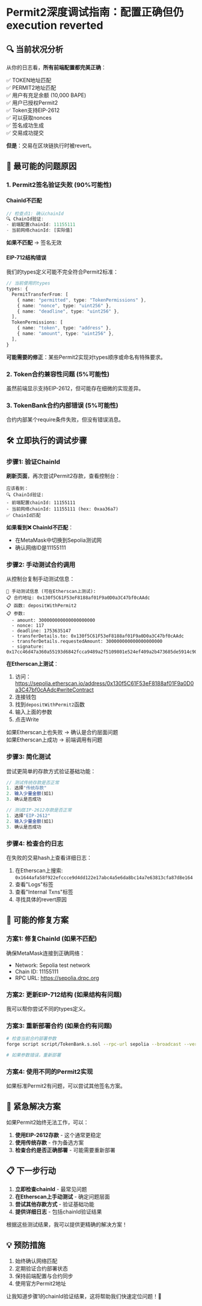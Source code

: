 # Permit2深度调试指南：配置正确但仍execution reverted

## 🔍 当前状况分析

从你的日志看，**所有前端配置都完美正确**：

✅ TOKEN地址匹配  
✅ PERMIT2地址匹配  
✅ 用户有充足余额 (10,000 BAPE)  
✅ 用户已授权Permit2  
✅ Token支持EIP-2612  
✅ 可以获取nonces  
✅ 签名成功生成  
✅ 交易成功提交  

**但是**：交易在区块链执行时被revert。

## 🎯 最可能的问题原因

### 1. **Permit2签名验证失败** (90%可能性)

#### **ChainId不匹配**
```javascript
// 检查点1: 确认chainId
🔍 ChainId验证:
- 前端配置chainId: 11155111
- 当前网络chainId: [实际值]
```

**如果不匹配** → 签名无效

#### **EIP-712结构错误**
我们的types定义可能不完全符合Permit2标准：

```typescript
// 当前使用的types
types: {
  PermitTransferFrom: [
    { name: "permitted", type: "TokenPermissions" },
    { name: "nonce", type: "uint256" },
    { name: "deadline", type: "uint256" },
  ],
  TokenPermissions: [
    { name: "token", type: "address" },
    { name: "amount", type: "uint256" },
  ],
}
```

**可能需要的修正**：某些Permit2实现对types顺序或命名有特殊要求。

### 2. **Token合约兼容性问题** (5%可能性)

虽然前端显示支持EIP-2612，但可能存在细微的实现差异。

### 3. **TokenBank合约内部错误** (5%可能性)

合约内部某个require条件失败，但没有错误消息。

## 🛠️ 立即执行的调试步骤

### 步骤1: 验证ChainId

**刷新页面**，再次尝试Permit2存款，查看控制台：

```
应该看到：
🔍 ChainId验证:
- 前端配置chainId: 11155111
- 当前网络chainId: 11155111 (hex: 0xaa36a7)
✅ ChainId匹配
```

**如果看到❌ ChainId不匹配**：
- 在MetaMask中切换到Sepolia测试网
- 确认网络ID是11155111

### 步骤2: 手动测试合约调用

从控制台复制手动测试信息：

```
🔧 手动测试信息 (可在Etherscan上测试):
📋 合约地址: 0x130f5C61F53eF8188af01F9a0D0a3C47bf0cAAdc
📋 函数: depositWithPermit2
📋 参数:
  - amount: 300000000000000000000
  - nonce: 117
  - deadline: 1753635147
  - transferDetails.to: 0x130f5C61F53eF8188af01F9a0D0a3C47bf0cAAdc
  - transferDetails.requestedAmount: 300000000000000000000
  - signature: 0x17cc46d47a360a55193d6842fcca9489a2f5109801e524ef409a2b473685de5914c90442fc7142e15609c9afc3d351b92a35e918a4c20fe0d807e6446f4df38f1b
```

**在Etherscan上测试**：
1. 访问：https://sepolia.etherscan.io/address/0x130f5C61F53eF8188af01F9a0D0a3C47bf0cAAdc#writeContract
2. 连接钱包
3. 找到`depositWithPermit2`函数
4. 输入上面的参数
5. 点击Write

如果Etherscan上也失败 → 确认是合约层面问题  
如果Etherscan上成功 → 前端调用有问题

### 步骤3: 简化测试

尝试更简单的存款方式验证基础功能：

```typescript
// 测试传统存款是否正常
1. 选择"传统存款"
2. 输入少量金额(如1)
3. 确认是否成功

// 测试EIP-2612存款是否正常  
1. 选择"EIP-2612" 
2. 输入少量金额(如1)
3. 确认是否成功
```

### 步骤4: 检查合约日志

在失败的交易hash上查看详细日志：
1. 在Etherscan上搜索: `0x1644afa58f922efccce9d4dd122e17abc4a5e6da8bc14a7e63813cfa87d8e164`
2. 查看"Logs"标签
3. 查看"Internal Txns"标签
4. 寻找具体的revert原因

## 🔧 可能的修复方案

### 方案1: 修复ChainId (如果不匹配)

确保MetaMask连接到正确网络：
- Network: Sepolia test network
- Chain ID: 11155111
- RPC URL: https://sepolia.drpc.org

### 方案2: 更新EIP-712结构 (如果结构有问题)

我可以帮你尝试不同的types定义。

### 方案3: 重新部署合约 (如果合约有问题)

```bash
# 检查当前合约部署参数
forge script script/TokenBank.s.sol --rpc-url sepolia --broadcast --verify

# 如果参数错误，重新部署
```

### 方案4: 使用不同的Permit2实现

如果标准Permit2有问题，可以尝试其他签名方案。

## 🚨 紧急解决方案

如果Permit2始终无法工作，可以：

1. **使用EIP-2612存款** - 这个通常更稳定
2. **使用传统存款** - 作为备选方案
3. **检查合约是否正确部署** - 可能需要重新部署

## 📋 下一步行动

1. **立即检查chainId** - 最常见问题
2. **在Etherscan上手动测试** - 确定问题层面  
3. **尝试其他存款方式** - 验证基础功能
4. **提供详细日志** - 包括chainId验证结果

根据这些测试结果，我可以提供更精确的解决方案！

## 💡 预防措施

1. 始终确认网络匹配
2. 定期验证合约部署状态
3. 保持前端配置与合约同步
4. 使用官方Permit2地址

让我知道步骤1的chainId验证结果，这将帮助我们快速定位问题！🎯 